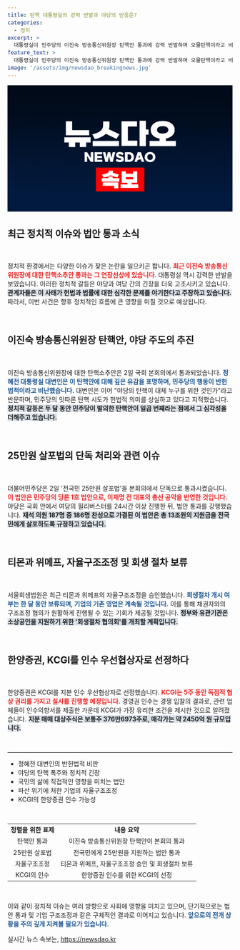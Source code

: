 ```yaml
---
title: 탄핵 대통령실의 강력 반발과 야당의 반응은?
categories:
  - 정치
excerpt: >
  대통령실이 민주당의 이진숙 방송통신위원장 탄핵안 통과에 강력 반발하며 오물탄핵이라고 비판했습니다. 야당의 잇따른 탄핵 시도에 대한 우려와 함께, 민생회복지원금법도 통과되어 정치적 갈등이 심화되고 있습니다.
feature_text: >
  대통령실이 민주당의 이진숙 방송통신위원장 탄핵안 통과에 강력 반발하며 오물탄핵이라고 비판했습니다. 야당의 잇따른 탄핵 시도에 대한 우려와 함께, 민생회복지원금법도 통과되어 정치적 갈등이 심화되고 있습니다.
image: '/assets/img/newsdao_breakingnews.jpg'
---
```


<p><img src="/assets/img/newsdao_breakingnews.jpg" alt="firstkoreanews 속보" /></p>

<h2 data-ke-size="size26">최근 정치적 이슈와 법안 통과 소식</h2>

<p data-ke-size="size16">&nbsp;</p>

<p>정치적 환경에서는 다양한 이슈가 잦은 논란을 일으키곤 합니다. <b><span style="color: #ee2323;">최근 이진숙 방송통신위원장에 대한 탄핵소추안 통과는 그 연장선상에 있습니다.</span></b> 대통령실 역시 강력한 반발을 보였습니다. 이러한 정치적 갈등은 야당과 여당 간의 긴장을 더욱 고조시키고 있습니다. <b><span style="background-color: #21538527;">관계자들은 이 사태가 헌법과 법률에 대한 심각한 문제를 야기한다고 주장하고 있습니다.</span></b> 따라서, 이번 사건은 향후 정치적인 흐름에 큰 영향을 미칠 것으로 예상됩니다. </p>

<p data-ke-size="size16">&nbsp;</p>

<h2 data-ke-size="size26">이진숙 방송통신위원장 탄핵안, 야당 주도의 추진</h2>

<p data-ke-size="size16">&nbsp;</p>

<p>이진숙 방송통신위원장에 대한 탄핵소추안은 2일 국회 본회의에서 통과되었습니다. <b><span style="color: #1a5490;">정혜전 대통령실 대변인은 이 탄핵안에 대해 깊은 유감을 표명하며, 민주당의 행동이 반헌법적이라고 비난했습니다.</span></b> 대변인은 이어 "야당의 탄핵이 대체 누구를 위한 것인가"라고 반문하며, 민주당의 잇따른 탄핵 시도가 헌법적 의미를 상실하고 있다고 지적했습니다. <b><span style="background-color: #21538527;">정치적 갈등은 두 달 동안 민주당이 발의한 탄핵안이 일곱 번째라는 점에서 그 심각성을 더해주고 있습니다.</span></b></p>

<p data-ke-size="size16">&nbsp;</p>

<h2 data-ke-size="size26">25만원 살포법의 단독 처리와 관련 이슈</h2>

<p data-ke-size="size16">&nbsp;</p>

<p>더불어민주당은 2일 '전국민 25만원 살포법'을 본회의에서 단독으로 통과시켰습니다. <b><span style="color: #ee2323;">이 법안은 민주당의 당론 1호 법안으로, 이재명 전 대표의 총선 공약을 반영한 것입니다.</span></b> 야당은 국회 안에서 여당의 필리버스터를 24시간 이상 진행한 뒤, 법안 통과를 강행했습니다. <b><span style="background-color: #21538527;">재석 의원 187명 중 186명 찬성으로 가결된 이 법안은 총 13조원의 지원금을 전국민에게 살포하도록 규정하고 있습니다.</span></b></p>

<p data-ke-size="size16">&nbsp;</p>

<h2 data-ke-size="size26">티몬과 위메프, 자율구조조정 및 회생 절차 보류</h2>

<p data-ke-size="size16">&nbsp;</p>

<p>서울회생법원은 최근 티몬과 위메프의 자율구조조정을 승인했습니다. <b><span style="color: #1a5490;">회생절차 개시 여부는 한 달 동안 보류되며, 기업의 기존 영업은 계속될 것입니다.</span></b> 이를 통해 채권자와의 구조조정 협의가 원활하게 진행될 수 있는 기회가 제공될 것입니다. <b><span style="background-color: #21538527;">정부와 유관기관은 소상공인을 지원하기 위한 '회생절차 협의회'를 개최할 계획입니다.</span></b></p>

<p data-ke-size="size16">&nbsp;</p>

<h2 data-ke-size="size26">한양증권, KCGI를 인수 우선협상자로 선정하다</h2>

<p data-ke-size="size16">&nbsp;</p>

<p>한양증권은 KCGI를 지분 인수 우선협상자로 선정했습니다. <b><span style="color: #ee2323;">KCGI는 5주 동안 독점적 협상 권리를 가지고 실사를 진행할 예정입니다.</span></b> 경영권 인수는 경쟁 입찰의 결과로, 관련 업체들이 인수의향서를 제출한 가운데 KCGI가 가장 유리한 조건을 제시한 것으로 알려졌습니다. <b><span style="background-color: #21538527;">지분 매매 대상주식은 보통주 376만6973주로, 매각가는 약 2450억 원 규모입니다.</span></b></p>

<p data-ke-size="size16">&nbsp;</p>

<hr>

<ul>
  <li>정혜전 대변인의 반헌법적 비판</li>
  <li>야당의 탄핵 폭주와 정치적 긴장</li>
  <li>국민의 삶에 직접적인 영향을 미치는 법안</li>
  <li>파산 위기에 처한 기업의 자율구조조정</li>
  <li>KCGI의 한양증권 인수 가능성</li>
</ul>

<p data-ke-size="size16">&nbsp;</p>

<table style="width:100%">
  <tr>
    <td style="text-align: center; height: 17px;"><b>정렬을 위한 표제</b></td>
    <td style="text-align: center; height: 17px;"><b>내용 요약</b></td>
  </tr>
  <tr>
    <td style="text-align: center; height: 17px;">탄핵안 통과</td>
    <td style="text-align: center; height: 17px;">이진숙 방송통신위원장 탄핵안이 본회의 통과</td>
  </tr>
  <tr>
    <td style="text-align: center; height: 17px;">25만원 살포법</td>
    <td style="text-align: center; height: 17px;">전국민에게 25만원을 지원하는 법안 통과</td>
  </tr>
  <tr>
    <td style="text-align: center; height: 17px;">자율구조조정</td>
    <td style="text-align: center; height: 17px;">티몬과 위메프, 자율구조조정 승인 및 회생절차 보류</td>
  </tr>
  <tr>
    <td style="text-align: center; height: 17px;">KCGI의 인수</td>
    <td style="text-align: center; height: 17px;">한양증권 인수를 위한 KCGI의 선정</td>
  </tr>
</table>

<p data-ke-size="size16">&nbsp;</p> 

<p>이와 같이 정치적 이슈는 여러 방향으로 사회에 영향을 미치고 있으며, 단기적으로는 법안 통과 및 기업 구조조정과 같은 구체적인 결과로 이어지고 있습니다. <b><span style="color: #1a5490;">앞으로의 전개 상황을 주의 깊게 지켜볼 필요가 있습니다.</span></b></p>
실시간 뉴스 속보는, <a href="https://newsdao.kr" rel="dofollow">https://newsdao.kr</a>


